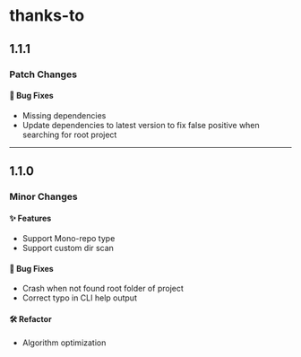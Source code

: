 # thanks-to

## 1.1.1

### Patch Changes

#### 🐛 Bug Fixes

- Missing dependencies
- Update dependencies to latest version to fix false positive when searching for root project

---

## 1.1.0

### Minor Changes

#### ✨ Features

- Support Mono-repo type
- Support custom dir scan

#### 🐛 Bug Fixes

- Crash when not found root folder of project
- Correct typo in CLI help output

#### 🛠 Refactor

- Algorithm optimization
